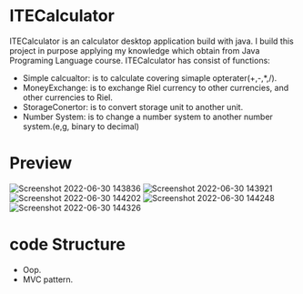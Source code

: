 # ITECalculator
ITECalculator is an calculator desktop application build with java. I build this project in purpose applying my knowledge which obtain from Java Programing Language course.
ITECalculator has consist of functions:
- Simple calcualtor: is to calculate covering simaple opterater(+,-,*,/).
- MoneyExchange: is to exchange Riel currency to other currencies, and other currencies to  Riel.
- StorageConertor: is to convert storage unit to another unit.
- Number System: is to change a number system to another number system.(e,g, binary to decimal)
# Preview
![Screenshot 2022-06-30 143836](https://user-images.githubusercontent.com/100070164/176628862-f27534fe-c356-4a82-b548-88d32c399405.png)
![Screenshot 2022-06-30 143921](https://user-images.githubusercontent.com/100070164/176628875-4a594675-498c-4789-89d8-af53ae01584e.png)
![Screenshot 2022-06-30 144202](https://user-images.githubusercontent.com/100070164/176628890-5c126dd5-5b54-4857-bc36-bc8db52c89a5.png)
![Screenshot 2022-06-30 144248](https://user-images.githubusercontent.com/100070164/176628919-a0238348-9e42-4299-8dcf-8326b8c30414.png)
![Screenshot 2022-06-30 144326](https://user-images.githubusercontent.com/100070164/176628924-5e1a9b8e-6a17-4b66-b0b6-100547aaedf7.png)

# code Structure
- Oop.
- MVC pattern.
